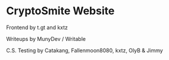 # CryptoSmite Website

Frontend by t.gt and kxtz

Writeups by MunyDev / Writable

C.S. Testing by Catakang, Fallenmoon8080, kxtz, OlyB & Jimmy

